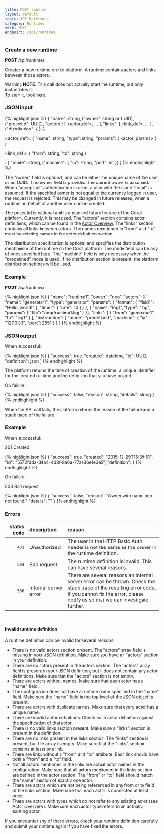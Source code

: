 ```yaml
---
title: POST runtime
layout: default
topic: API Reference
category: Runtimes
verb: POST
endpoint: /api/runtimes
---
```

<!--
   Licensed to the Apache Software Foundation (ASF) under one or more
   contributor license agreements.  See the NOTICE file distributed with
   this work for additional information regarding copyright ownership.
   The ASF licenses this file to You under the Apache License, Version 2.0
   (the "License"); you may not use this file except in compliance with
   the License.  You may obtain a copy of the License at

       http://www.apache.org/licenses/LICENSE-2.0

   Unless required by applicable law or agreed to in writing, software
   distributed under the License is distributed on an "AS IS" BASIS,
   WITHOUT WARRANTIES OR CONDITIONS OF ANY KIND, either express or implied.
   See the License for the specific language governing permissions and
   limitations under the License.
-->

### Create a new runtime

<div class="alert alert-info" role="alert"><strong>POST</strong> /api/runtimes</div>

Creates a new runtime on the platform. A runtime contains actors and links between those actors.

<div class="alert alert-warning" role="alert">
  <span class="glyphicon glyphicon-exclamation-sign" aria-hidden="true"></span>
  <span class="sr-only">Warning</span>
  <strong>NOTE</strong>:&nbsp;This call does not actually start the runtime, but only instantiates it.<br>To start it, look <a href="API-PATCH-runtime.html">here</a>.
</div>

### JSON input

{% highlight json %}
{
  "name": string,
  ("owner": string or UUID),
  ("projectid": UUID),
  "actors": [
     <actor_def>, ...
  ], "links": [
    <link_def>, ...
  ], 
  ("distribution": {
    <distribution>
  })
}

<actor_def>:
{
  "name": string,
  "type": string,
  "params": {
    <actor_params>
  }
}

<link_def>: 
{
  "from": string, "to": string
}

<distribution>:
{
  "mode": string,
  ("machine": {
    "ip": string,
    "port": int
  })
}
{% endhighlight %}

The "owner" field is optional, and can be either the unique name of the user or an UUID. If no owner field is provided, the current owner is assumed. When "accept-all" authentication is used, a user with the name "coral" is assumed. If the specified owner is not equal to the currently logged in user, the request is rejected. This may be changed in future releases, when a runtime on behalf of another user can be created.

The projectid is optional and is a planned future feature of the Coral platform. Currently, it is not used. The "actors" section contains actor definitions, which can be found in the [Actor Overview](Overview-ActorOverview.html). The "links" section contains all links between actors. The names mentioned in "from" and "to" must be existing names in the actor definition section.

The distribution specification is optional and specifies the distribution mechanism of the runtime on the Coral platform. The mode field can be any of ones specified [here](Overview-Architecture#distribution).
The "machine" field is only necessary when the "predefined" mode is used. If no distribution section is present, the platform distribution settings will be used.

### Example

<div class="alert alert-info" role="alert"><strong>POST</strong> /api/runtimes</div>

{% highlight json %}
{
  "name": "runtime1",
  "owner": "neo",
  "actors": [{
    "name": "generator1",
    "type": "generator",
      "params": {
        "format": {
          "field1": "Hello, world!"
        }, "timer": {
          "rate": 10
        }
      }
    }, {
      "name": "log1",
      "type": "log",
      "params": {
        "file": "/tmp/runtime1.log"
      }
  }], "links": [
    { "from": "generator1", "to": "log1" }
  ], 
  "distribution": {
    "mode": "predefined",
      "machine": {
        "ip": "127.0.0.1",
        "port": 2551
      }
    }
}
{% endhighlight %}

### JSON output

When successful:

{% highlight json %}
{
  "success": true,
  "created": datetime,
  "id": UUID,
  "definition": json
}
{% endhighlight %}

The platform returns the time of creation of the runtime, a unique identifier for the created runtime and the definition that you have posted.

On failure:

{% highlight json %}
{
  "success": false,
  "reason": string,
  "details": string
}
{% endhighlight %}

When the API call fails, the platform returns the reason of the failure and a stack trace of the failure. 

### Example

When successful:

<div class="alert alert-success">201 Created</div>

{% highlight json %}
{
  "success": true,
  "created": "2015-12-29T15:39:51",
  "id": "5572fdda-34a4-4d8f-8a6a-77ae36e1e3e5",
  "definition": <json definition>
}
{% endhighlight %}

On failure:

<div class="alert alert-danger">503 Bad request</div>

{% highlight json %}
{
  "success": false,
  "reason": "Owner with name neo not found."
  "details": "<stacktrace>"
}
{% endhighlight %}

### Errors

status code | description | reason
---: | :--- | :---
`401` | Unauthorized | The user in the HTTP Basic Auth header is not the same as the owner in the runtime definition.
`503` | Bad request | The runtime definition is invalid. This can have several reasons.
`500` | Internal server error | There are several reasons an internal server error can be thrown. Check the stack trace of the resulting error code. If you cannot fix the error, please notify us so that we can investigate further.

<br>

#### Invalid runtime definition

A runtime definition can be invalid for several reasons:

- There is no valid actors section present. The "actors" array field is missing in your JSON definition. Make sure you have an "actors" section in your definition.
- There are no actors present in the actors section. The "actors" array field is present in your JSON definition, but it does not contain any actor definitions. Make sure that the "actors" section is not empty.
- There are actors without names. Make sure that each actor has a "name" field.
- The configuration does not have a runtime name specified in the "name" field. Make sure the "name" field in the top level of the JSON object is present.
- There are actors with duplicate names. Make sure that every actor has a unique name.
- There are invalid actor definitions. Check each actor definition against the specification of that actor.
- There is no valid links section present. Make sure a "links" section is present in the definition.
- There are no links present in the links section. The "links" section is present, but the array is empty. Make sure that the "links" section contains at least one link.
- There are links without a "from" and "to" attribute. Each link should have both a "from" and a "to" field.
- Not all actors mentioned in the links are actual actor names in the configuration. Make sure that all actors mentioned in the links section are defined in the actor section. The "from" or "to" field should match the "name" section of exactly one actor.
- There are actors which are not being referenced in any from or to field of the links section. Make sure that each actor is connected at least once.
- There are actors with types which do not refer to any existing actor (see [Actor Overview](Overview-ActorOverview.html)). Make sure each actor type refers to an actually existing actor. 

If you encounter any of these errors, check your runtime definition carefully and submit your runtime again if you have fixed the errors.
